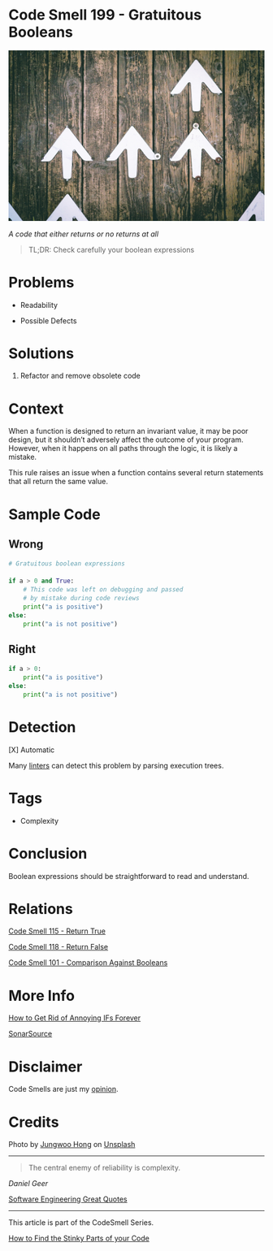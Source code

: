 # Code Smell 199 - Gratuitous Booleans
            
![Code Smell 199 - Gratuitous Booleans](Code%20Smell%20199%20-%20Gratuitous%20Booleans.jpg)

*A code that either returns or no returns at all*

> TL;DR: Check carefully your boolean expressions

# Problems

- Readability

- Possible Defects

# Solutions

1. Refactor and remove obsolete code

# Context

When a function is designed to return an invariant value, it may be poor design, but it shouldn’t adversely affect the outcome of your program. However, when it happens on all paths through the logic, it is likely a mistake.

This rule raises an issue when a function contains several return statements that all return the same value.

# Sample Code

## Wrong

<!-- [Gist Url](https://gist.github.com/mcsee/dc73985cd7ff45aa7496f41f96e81fe3) -->

```python
# Gratuitous boolean expressions

if a > 0 and True:
    # This code was left on debugging and passed
    # by mistake during code reviews
    print("a is positive")
else:
    print("a is not positive")
```

## Right

<!-- [Gist Url](https://gist.github.com/mcsee/c8d0be601736520faa86a8d7e781be2f) -->

```python
if a > 0:
    print("a is positive")
else:
    print("a is not positive")
```

# Detection

[X] Automatic 

Many [linters](https://rules.sonarsource.com/javascript/type/Code%20Smell/RSPEC-2589) can detect this problem by parsing execution trees.

# Tags

- Complexity

# Conclusion

Boolean expressions should be straightforward to read and understand.

# Relations

[Code Smell 115 - Return True](https://github.com/mcsee/Software-Design-Articles/tree/main/Articles/Code%20Smells/Code%20Smell%20115%20-%20Return%20True/readme.md)

[Code Smell 118 - Return False](https://github.com/mcsee/Software-Design-Articles/tree/main/Articles/Code%20Smells/Code%20Smell%20118%20-%20Return%20False/readme.md)

[Code Smell 101 - Comparison Against Booleans](https://github.com/mcsee/Software-Design-Articles/tree/main/Articles/Code%20Smells/Code%20Smell%20101%20-%20Comparison%20Against%20Booleans/readme.md)

# More Info

[How to Get Rid of Annoying IFs Forever](https://github.com/mcsee/Software-Design-Articles/tree/main/Articles/Theory/How%20to%20Get%20Rid%20of%20Annoying%20IFs%20Forever/readme.md)

[SonarSource](https://rules.sonarsource.com/javascript/type/Code%20Smell/RSPEC-2589)

# Disclaimer

Code Smells are just my [opinion](https://github.com/mcsee/Software-Design-Articles/tree/main/Articles/Blogging/I%20Wrote%20More%20than%2090%20Articles%20on%202021%20Here%20is%20What%20I%20Learned/readme.md).

# Credits

Photo by [Jungwoo Hong](https://unsplash.com/@hjwinunsplsh) on [Unsplash](https://unsplash.com/images/things/arrow)
    
* * *

> The central enemy of reliability is complexity.

_Daniel Geer_

[Software Engineering Great Quotes](https://github.com/mcsee/Software-Design-Articles/tree/main/Articles/Quotes/Software%20Engineering%20Great%20Quotes/readme.md)

* * *

This article is part of the CodeSmell Series.

[How to Find the Stinky Parts of your Code](https://github.com/mcsee/Software-Design-Articles/tree/main/Articles/Code%20Smells/How%20to%20Find%20the%20Stinky%20parts%20of%20your%20Code/readme.md)